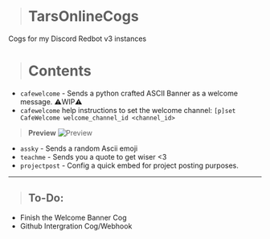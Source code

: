 > # TarsOnlineCogs
Cogs for my Discord Redbot v3 instances

> # Contents
- `cafewelcome` - Sends a python crafted ASCII Banner as a welcome message. ⚠️WIP⚠️
- `cafewelcome` help instructions to set the welcome channel: `[p]set CafeWelcome welcome_channel_id <channel_id>`
> **Preview**
> ![Preview](https://cdn.discordapp.com/attachments/614909956881121308/1057270424502816788/welcome-for-178603029115830282.gif)
- `assky` - Sends a random Ascii emoji
- `teachme` - Sends you a quote to get wiser <3
- `projectpost` - Config a quick embed for project posting purposes.
-----------------------------------------------------------------------------------------
> ## To-Do:
-  Finish the Welcome Banner Cog
-  Github Intergration Cog/Webhook

